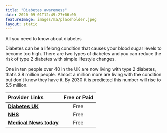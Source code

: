 ```yaml
---
title: "Diabetes awareness"
date: 2020-09-01T12:49:27+06:00
featureImage: images/ma/placeholder.jpeg
layout: static
---
```


All you need to know about diabetes

Diabetes can be a lifelong condition that causes your blood sugar levels to become too high. There are two types of diabetes and you can reduce the risk of type 2 diabetes with simple lifestyle changes.

One in ten people over 40 in the UK are now living with type 2 diabetes, that’s 3.8 million people. Almost a million more are living with the condition but don't know they have it. By 2030 it is predicted this number will rise to 5.5 million.

| Provider Links      | Free or Paid  |  
| :-----------          | :--------------:      |  
| [**Diabetes UK**](https://www.diabetes.org.uk/) | Free | 
| [**NHS**](https://www.stopdiabetes.co.uk/) | Free | 
| [**Medical News today**](https://www.medicalnewstoday.com/articles/318277#1-200-calorie-plan) | Free | 
  

<br/><br/>






